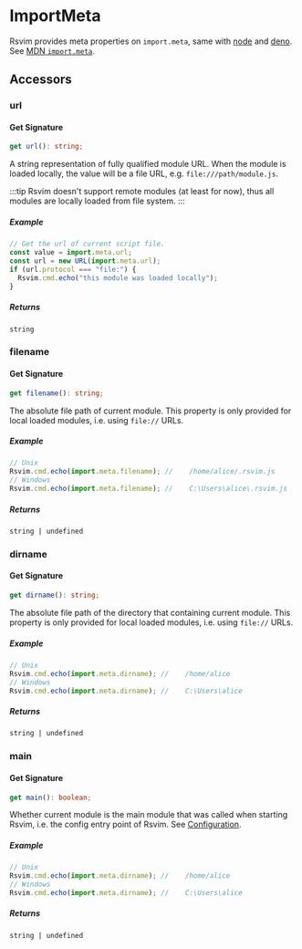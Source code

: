 # ImportMeta

Rsvim provides meta properties on `import.meta`, same with [node](https://nodejs.org/api/esm.html#importmeta) and [deno](https://docs.deno.com/api/web/~/ImportMeta). See [MDN `import.meta`](https://developer.mozilla.org/en-US/docs/Web/JavaScript/Reference/Operators/import.meta).

## Accessors

### url

#### Get Signature

```ts
get url(): string;
```

A string representation of fully qualified module URL. When the module is loaded locally, the value will be a file URL, e.g. `file:///path/module.js`.

:::tip
Rsvim doesn't support remote modules (at least for now), thus all modules are locally loaded from file system.
:::

##### Example

```javascript
// Get the url of current script file.
const value = import.meta.url;
const url = new URL(import.meta.url);
if (url.protocol === "file:") {
  Rsvim.cmd.echo("this module was loaded locally");
}
```

##### Returns

`string`

### filename

#### Get Signature

```ts
get filename(): string;
```

The absolute file path of current module. This property is only provided for local loaded modules, i.e. using `file://` URLs.

##### Example

```javascript
// Unix
Rsvim.cmd.echo(import.meta.filename); //    /home/alice/.rsvim.js
// Windows
Rsvim.cmd.echo(import.meta.filename); //    C:\Users\alice\.rsvim.js
```

##### Returns

`string | undefined`

### dirname

#### Get Signature

```ts
get dirname(): string;
```

The absolute file path of the directory that containing current module. This property is only provided for local loaded modules, i.e. using `file://` URLs.

##### Example

```javascript
// Unix
Rsvim.cmd.echo(import.meta.dirname); //    /home/alice
// Windows
Rsvim.cmd.echo(import.meta.dirname); //    C:\Users\alice
```

##### Returns

`string | undefined`

### main

#### Get Signature

```ts
get main(): boolean;
```

Whether current module is the main module that was called when starting Rsvim, i.e. the config entry point of Rsvim. See [Configuration](/docs/manual/configuration).

##### Example

```javascript
// Unix
Rsvim.cmd.echo(import.meta.dirname); //    /home/alice
// Windows
Rsvim.cmd.echo(import.meta.dirname); //    C:\Users\alice
```

##### Returns

`string | undefined`
